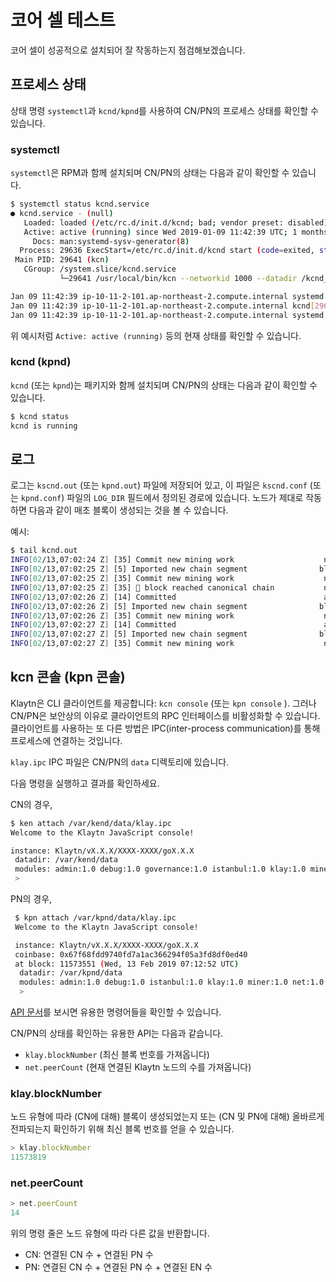 # 코어 셀 테스트

코어 셀이 성공적으로 설치되어 잘 작동하는지 점검해보겠습니다.

## 프로세스 상태

상태 명령 `systemctl`과 `kcnd/kpnd`를 사용하여 CN/PN의 프로세스 상태를 확인할 수 있습니다.

### systemctl

`systemctl`은 RPM과 함께 설치되며 CN/PN의 상태는 다음과 같이 확인할 수 있습니다.

```bash
$ systemctl status kcnd.service
● kcnd.service - (null)
   Loaded: loaded (/etc/rc.d/init.d/kcnd; bad; vendor preset: disabled)
   Active: active (running) since Wed 2019-01-09 11:42:39 UTC; 1 months 4 days ago
     Docs: man:systemd-sysv-generator(8)
  Process: 29636 ExecStart=/etc/rc.d/init.d/kcnd start (code=exited, status=0/SUCCESS)
 Main PID: 29641 (kcn)
   CGroup: /system.slice/kcnd.service
           └─29641 /usr/local/bin/kcn --networkid 1000 --datadir /kcnd_home --port 32323 --srvtype fasthttp --metrics --prometheus --verbosity 3 --txpool.global...

Jan 09 11:42:39 ip-10-11-2-101.ap-northeast-2.compute.internal systemd[1]: Starting (null)...
Jan 09 11:42:39 ip-10-11-2-101.ap-northeast-2.compute.internal kcnd[29636]: Starting kcnd: [  OK  ]
Jan 09 11:42:39 ip-10-11-2-101.ap-northeast-2.compute.internal systemd[1]: Started (null).
```

위 예시처럼 `Active: active (running)` 등의 현재 상태를 확인할 수 있습니다.

### kcnd (kpnd)

`kcnd` (또는 `kpnd`)는 패키지와 함께 설치되며 CN/PN의 상태는 다음과 같이 확인할 수 있습니다.

```bash
$ kcnd status
kcnd is running
```

## 로그

로그는 `kscnd.out` (또는 `kpnd.out`) 파일에 저장되어 있고, 이 파일은 `kscnd.conf` (또는 `kpnd.conf`) 파일의 `LOG_DIR` 필드에서 정의된 경로에 있습니다. 노드가 제대로 작동하면 다음과 같이 매초 블록이 생성되는 것을 볼 수 있습니다.

예시:

```bash
$ tail kcnd.out
INFO[02/13,07:02:24 Z] [35] Commit new mining work                    number=11572924 txs=0 elapsed=488.336µs
INFO[02/13,07:02:25 Z] [5] Imported new chain segment                blocks=1 txs=0 mgas=0.000     elapsed=1.800ms   mgasps=0.000       number=11572924 hash=f46d09…ffb2dc cache=1.59mB
INFO[02/13,07:02:25 Z] [35] Commit new mining work                    number=11572925 txs=0 elapsed=460.485µs
INFO[02/13,07:02:25 Z] [35] 🔗 block reached canonical chain           number=11572919 hash=01e889…524f02
INFO[02/13,07:02:26 Z] [14] Committed                                 address=0x1d4E05BB72677cB8fa576149c945b57d13F855e4 hash=1fabd3…af66fe number=11572925
INFO[02/13,07:02:26 Z] [5] Imported new chain segment                blocks=1 txs=0 mgas=0.000     elapsed=1.777ms   mgasps=0.000       number=11572925 hash=1fabd3…af66fe cache=1.59mB
INFO[02/13,07:02:26 Z] [35] Commit new mining work                    number=11572926 txs=0 elapsed=458.665µs
INFO[02/13,07:02:27 Z] [14] Committed                                 address=0x1d4E05BB72677cB8fa576149c945b57d13F855e4 hash=60b9aa…94f648 number=11572926
INFO[02/13,07:02:27 Z] [5] Imported new chain segment                blocks=1 txs=0 mgas=0.000     elapsed=1.783ms   mgasps=0.000       number=11572926 hash=60b9aa…94f648 cache=1.59mB
INFO[02/13,07:02:27 Z] [35] Commit new mining work                    number=11572927 txs=0 elapsed=483.436µs
```

## kcn 콘솔 (kpn 콘솔)

Klaytn은 CLI 클라이언트를 제공합니다: `kcn console` (또는 `kpn console` ). 그러나 CN/PN은 보안상의 이유로 클라이언트의 RPC 인터페이스를 비활성화할 수 있습니다. 클라이언트를 사용하는 또 다른 방법은 IPC(inter-process communication)를 통해 프로세스에 연결하는 것입니다.

`klay.ipc` IPC 파일은 CN/PN의 `data` 디렉토리에 있습니다.

다음 명령을 실행하고 결과를 확인하세요.

CN의 경우,

```bash
$ ken attach /var/kend/data/klay.ipc
Welcome to the Klaytn JavaScript console!

instance: Klaytn/vX.X.X/XXXX-XXXX/goX.X.X
 datadir: /var/kend/data
 modules: admin:1.0 debug:1.0 governance:1.0 istanbul:1.0 klay:1.0 miner:1.0 net:1.0 personal:1.0 rpc:1.0 txpool:1.0
 >
```

PN의 경우,

```bash
 $ kpn attach /var/kpnd/data/klay.ipc
 Welcome to the Klaytn JavaScript console!

 instance: Klaytn/vX.X.X/XXXX-XXXX/goX.X.X
 coinbase: 0x67f68fdd9740fd7a1ac366294f05a3fd8df0ed40
 at block: 11573551 (Wed, 13 Feb 2019 07:12:52 UTC)
  datadir: /var/kpnd/data
  modules: admin:1.0 debug:1.0 istanbul:1.0 klay:1.0 miner:1.0 net:1.0 personal:1.0 rpc:1.0 txpool:1.0
  >
```

[API 문서](../../../bapp/json-rpc/README.md)를 보시면 유용한 명령어들을 확인할 수 있습니다.

CN/PN의 상태를 확인하는 유용한 API는 다음과 같습니다.

* `klay.blockNumber` (최신 블록 번호를 가져옵니다)
* `net.peerCount` (현재 연결된 Klaytn 노드의 수를 가져옵니다)

### klay.blockNumber

노드 유형에 따라 (CN에 대해) 블록이 생성되었는지 또는 (CN 및 PN에 대해) 올바르게 전파되는지 확인하기 위해 최신 블록 번호를 얻을 수 있습니다.

```javascript
> klay.blockNumber
11573819
```

### net.peerCount

```javascript
> net.peerCount
14
```

위의 명령 줄은 노드 유형에 따라 다른 값을 반환합니다.

* CN: 연결된 CN 수 + 연결된 PN 수
* PN: 연결된 CN 수 + 연결된 PN 수 + 연결된 EN 수



